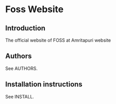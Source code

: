 # Foss Website
## Introduction
The official website of FOSS at Amritapuri website
## Authors
See AUTHORS.
## Installation instructions
See INSTALL.
